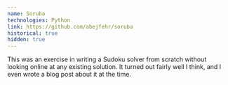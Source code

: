 ```yaml
---
name: Soruba
technologies: Python
link: https://github.com/abejfehr/soruba
historical: true
hidden: true
---
```


This was an exercise in writing a Sudoku solver from scratch without looking online at any existing solution. It turned out fairly well I think, and I even wrote a blog post about it at the time.
